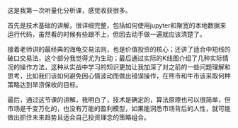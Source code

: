 这是我第一次听量化分析课，感觉收获很多。

首先是技术基础的讲解，很详细完整，包括如何使用jupyter和聚宽的本地数据来运行代码，虽然看的时候有些跟不上，但回去动手做一遍就应该清楚了。

接着老师讲的最经典的海龟交易法则，也是价值投资的核心；还讲了适合中短线的破口交易法，这个部分我觉得尤为生动；最后通过实际的K线图介绍了几种实际情况的操作方法，这种从实战中学习的知识更加让我加深了对之前的一些问题理解和思考，比如我们该如何避免因心情波动而做出错误操作，在熊市和牛市该采取何种策略达到旱涝保收的目标。



最后，通过这节课的讲解，我明白了，技术是确定的，算法原理也可以很简单，但市场是千变万化的，也没有万能的盈利模型，如果能洞悉市场背后的人性，就可能做出抓住未来趋势且适合自己投资理念的策略组合。